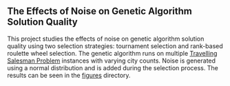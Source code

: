 ## The Effects of Noise on Genetic Algorithm Solution Quality

This project studies the effects of noise on genetic algorithm solution
quality using two selection strategies: tournament selection and rank-based
roulette wheel selection. The genetic algorithm runs on multiple
[Travelling Salesman Problem](https://en.wikipedia.org/wiki/Travelling_salesman_problem) instances with varying city counts. Noise is generated using a normal
distribution and is added during the selection process. The results can be seen
in the [figures](../master/figures) directory.
